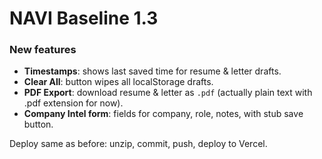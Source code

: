 # NAVI Baseline 1.3

### New features
- **Timestamps**: shows last saved time for resume & letter drafts.
- **Clear All**: button wipes all localStorage drafts.
- **PDF Export**: download resume & letter as `.pdf` (actually plain text with .pdf extension for now).
- **Company Intel form**: fields for company, role, notes, with stub save button.

Deploy same as before: unzip, commit, push, deploy to Vercel.
